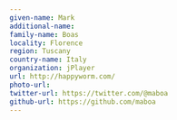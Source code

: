 ```yaml
---
given-name: Mark	
additional-name: 
family-name: Boas
locality: Florence	
region: Tuscany
country-name: Italy
organization: jPlayer
url: http://happyworm.com/
photo-url: 
twitter-url: https://twitter.com/@maboa 
github-url: https://github.com/maboa
---
```

